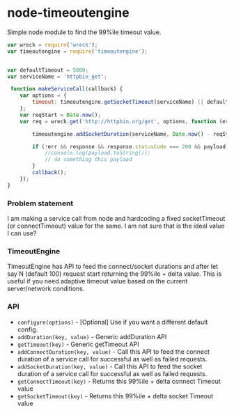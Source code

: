 # node-timeoutengine

Simple node module to find the 99%ile timeout value.

```javascript
var wreck = require('wreck');
var timeoutengine = require('timeoutengine');


var defaultTimeout = 5000;
var serviceName = 'httpbin_get';

 function makeServiceCall(callback) {
    var options = {
        timeout: timeoutengine.getSocketTimeout(serviceName) || defaultTimeout
    };
    var reqStart = Date.now();
    var req = wreck.get('http://httpbin.org/get', options, function (err, response, payload) {

        timeoutengine.addSocketDuration(serviceName, Date.now() - reqStart);    //pumping the socket duration

        if (!err && response && response.statusCode === 200 && payload) {
            //console.log(payload.toString());
            // do something this payload
        }
        callback();
    });
}

```

### Problem statement
 I am making a service call from node and hardcoding a fixed socketTimeout (or connectTimeout) value for the same. I am not sure that is the ideal value I can use?

### TimeoutEngine
 TimeoutEngine has API to feed the connect/socket durations and after let say N (default 100) request start returning the 99%ile + delta value. This is useful if you need adaptive timeout value based on the current server/network conditions.



### API
 - `configure(options)` - [Optional] Use if you want a different default config.
 - `addDuration(key, value)` - Generic addDuration API
 - `getTimeout(key)` - Generic getTimeout API
 - `addConnectDuration(key, value)` - Call this API to feed the connect duration of a service call for successful as well as failed requests.
 - `addSocketDuration(key, value)` - Call this API to feed the socket duration of a service call for successful as well as failed requests.
 - `getConnectTimeout(key)` - Returns this 99%ile + delta connect Timeout value
 - `getSocketTimeout(key)` - Returns this 99%ile + delta socket Timeout value
